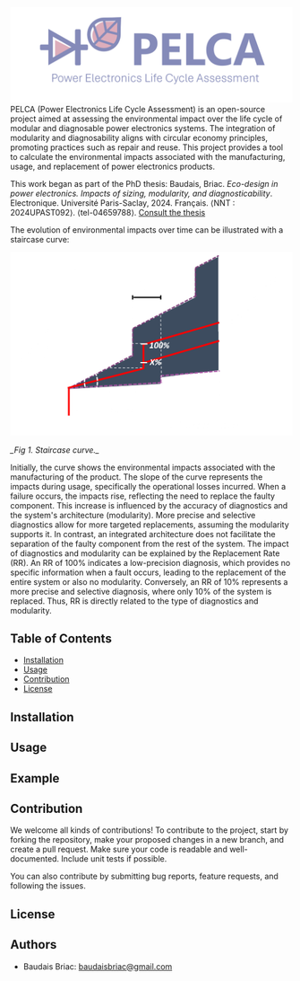 ![](Images/first_image.png?raw=true)
PELCA (Power Electronics Life Cycle Assessment) is an open-source project aimed at assessing the environmental impact over the life cycle of modular and diagnosable power electronics systems. The integration of modularity and diagnosability aligns with circular economy principles, promoting practices such as repair and reuse. This project provides a tool to calculate the environmental impacts associated with the manufacturing, usage, and replacement of power electronics products.

This work began as part of the PhD thesis:
Baudais, Briac. *Eco-design in power electronics. Impacts of sizing,
modularity, and diagnosticability*. Electronique. Université Paris-Saclay, 2024. Français. ⟨NNT : 2024UPAST092⟩. ⟨tel-04659788⟩.
[Consult the thesis](https://theses.hal.science/tel-04659788)

The evolution of environmental impacts over time can be illustrated with a staircase curve:
<p align="center">
    <img src="Images/staircase_black.png?raw=true" alt="Staircase Curve" width="600"/>
</p>

<p style="font-style: italic;">
    _Fig 1. Staircase curve._
 </p> 
Initially, the curve shows the environmental impacts associated with the manufacturing of the product. The slope of the curve represents the impacts during usage, specifically the operational losses incurred. When a failure occurs, the impacts rise, reflecting the need to replace the faulty component. This increase is influenced by the accuracy of diagnostics and the system's architecture (modularity). More precise and selective diagnostics allow for more targeted replacements, assuming the modularity supports it. In contrast, an integrated architecture does not facilitate the separation of the faulty component from the rest of the system.
The impact of diagnostics and modularity can be explained by the Replacement Rate (RR). An RR of 100% indicates a low-precision diagnosis, which provides no specific information when a fault occurs, leading to the replacement of the entire system or also no modularity. Conversely, an RR of 10% represents a more precise and selective diagnosis, where only 10% of the system is replaced. Thus, RR is directly related to the type of diagnostics and modularity.

## Table of Contents
- [Installation](#installation)
- [Usage](#usage)
- [Contribution](#contribution)
- [License](#license)

## Installation


## Usage


## Example

## Contribution
We welcome all kinds of contributions! To contribute to the project, start by forking the repository, make your proposed changes in a new branch, and create a pull request. Make sure your code is readable and well-documented. Include unit tests if possible.

You can also contribute by submitting bug reports, feature requests, and following the issues.

## License


## Authors
- Baudais Briac: baudaisbriac@gmail.com
